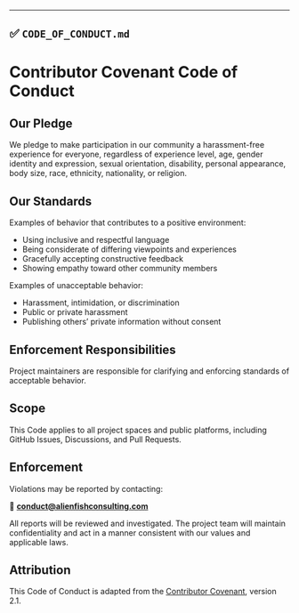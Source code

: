 
---

## ✅ `CODE_OF_CONDUCT.md`

# Contributor Covenant Code of Conduct

## Our Pledge

We pledge to make participation in our community a harassment-free experience for everyone, regardless of experience level, age, gender identity and expression, sexual orientation, disability, personal appearance, body size, race, ethnicity, nationality, or religion.

## Our Standards

Examples of behavior that contributes to a positive environment:
- Using inclusive and respectful language
- Being considerate of differing viewpoints and experiences
- Gracefully accepting constructive feedback
- Showing empathy toward other community members

Examples of unacceptable behavior:
- Harassment, intimidation, or discrimination
- Public or private harassment
- Publishing others’ private information without consent

## Enforcement Responsibilities

Project maintainers are responsible for clarifying and enforcing standards of acceptable behavior.

## Scope

This Code applies to all project spaces and public platforms, including GitHub Issues, Discussions, and Pull Requests.

## Enforcement

Violations may be reported by contacting:

📧 **conduct@alienfishconsulting.com**

All reports will be reviewed and investigated. The project team will maintain confidentiality and act in a manner consistent with our values and applicable laws.

## Attribution

This Code of Conduct is adapted from the [Contributor Covenant][homepage], version 2.1.

[homepage]: https://www.contributor-covenant.org
